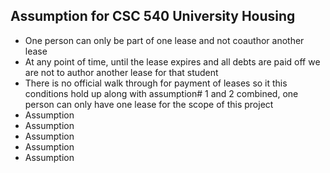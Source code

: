 ## Assumption for CSC 540 University Housing ##

- One person can only be part of one lease and not coauthor another lease
- At any point of time, until the lease expires and all debts are paid off we are not to author another lease for that student
- There is no official walk through for payment of leases so it this conditions hold up along with assumption# 1 and 2 combined, one person can only have one lease for the scope of this project
- Assumption
- Assumption
- Assumption
- Assumption
- Assumption
